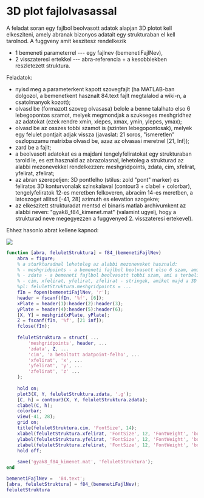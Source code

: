 # 3D plot fajlolvasassal

A feladat soran egy fajlbol beolvasott adatok alapjan 3D plotot kell elkesziteni, amely abranak bizonyos adatait egy strukturaban el kell tarolnod. A fuggveny amit keszitesz rendelkezik

*   1 bemeneti parameterrel --- egy fajlnev (bemenetiFajlNev),
*   2 visszateresi ertekkel --- abra-referencia + a kesobbiekben reszletezett struktura.

Feladatok:

*   nyisd meg a parameterkent kapott szovegfajlt (ha MATLAB-ban dolgozol, a bemenetkent hasznalt 84.text fajlt megtalalod a wiki-n, a csatolmanyok kozott);
*   olvasd be (formazott szoveg olvasasa) belole a benne talalhato elso 6 lebegopontos szamot, melyek megmondjak a szukseges meshgridhez az adatokat (ezek rendre xmin, xlepes, xmax, ymin, ylepes, ymax);
*   olvasd be az osszes tobbi szamot is (szinten lebegopontosak), melyek egy felulet pontjait adjak vissza (javaslat: 21 soros, "ismeretlen" oszlopszamu matrixba olvasd be, azaz az olvasasi meretnel \[21, Inf\]);
*   zard be a fajlt;
*   a beolvasott adatokat es a majdani tengelyfeliratokat egy strukturaban tarold le, es ezt hasznald az abrazolasnal, lehetoleg a strukturad az alabbi mezonevekkel rendelkezzen: meshgridpoints, zdata, cim, xfelirat, yfelirat, zfelirat;
*   az abran szerepeljen: 3D pontfelho (stilus: zold "pont" marker) es feliratos 3D konturvonalak szinskalaval (contour3 + clabel + colorbar), tengelyfeliratok 12-es meretben felkoveren, abracim 14-es meretben, a latoszoget allitsd \[-41, 28\] azimuth es elevation szogekre;
*   az elkeszitett strukturadat mentsd el binaris matlab archivumkent az alabbi neven: "gyak8\_f84\_kimenet.mat" (valamint ugyelj, hogy a strukturad neve megegyezzen a fuggvenyed 2. visszateresi ertekevel).

Ehhez hasonlo abrat kellene kapnod:

![](https://lcms-files.mathworks.com/content/images/c449ff60-993b-4c69-ba01-1d574b5d5262.png)

```matlab
function [abra, feluletStruktura] = f84_(bemenetiFajlNev)
    abra = figure;
    % a sturkturadnal lehetoleg az alabbi mezoneveket hasznald:
    % - meshgridpoints - a bemeneti fajlbol beolvasott elso 6 szam, ami a meshgrid parametereit jelenti
    % - zdata - a bemeneti fajlbol beolvasott tobbi szam, ami a terbeli feluleted magassagi pontjait jelenti
    % - cim, xfelirat, yfelirat, zfelirat - stringek, amiket majd a 3D abrad feliratozasanal hasznalj
    %pl: feluletStruktura.meshgridpoints = ...
    fIn = fopen(bemenetiFajlNev, 'r');
    header = fscanf(fIn, '%f', [6]);
    xPlate = header(1):header(2):header(3);
    yPlate = header(4):header(5):header(6);
    [X, Y] = meshgrid(xPlate, yPlate);
    Z = fscanf(fIn, '%f', [21 inf]);
    fclose(fIn);
    
    feluletStruktura = struct( ...
        'meshgridpoints', header, ...
        'zdata', Z, ...
        'cim', 'a betoltott adatpoint-felho', ...
        'xfelirat', 'x', ...
        'yfelirat', 'y', ...
        'zfelirat', 'z' ...
    );
    
    hold on;
    plot3(X, Y, feluletStruktura.zdata, '.g');
    [C, h] = contour3(X, Y, feluletStruktura.zdata);
    clabel(C, h);
    colorbar;
    view(-41, 28);
    grid on;
    title(feluletStruktura.cim, 'FontSize', 14);
    xlabel(feluletStruktura.xfelirat, 'FontSize', 12, 'FontWeight', 'bold');
    ylabel(feluletStruktura.yfelirat, 'FontSize', 12, 'FontWeight', 'bold');
    zlabel(feluletStruktura.zfelirat, 'FontSize', 12, 'FontWeight', 'bold');
    hold off;
    
    save('gyak8_f84_kimenet.mat', 'feluletStruktura');
end
```
```matlab
bemenetiFajlNev =  '84.text';
[abra, feluletStruktura] = f84_(bemenetiFajlNev);
feluletStruktura
```
